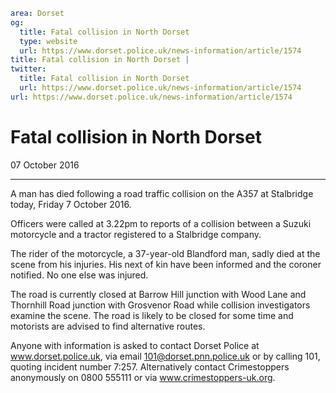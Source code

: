 ```yaml
area: Dorset
og:
  title: Fatal collision in North Dorset
  type: website
  url: https://www.dorset.police.uk/news-information/article/1574
title: Fatal collision in North Dorset |
twitter:
  title: Fatal collision in North Dorset
  url: https://www.dorset.police.uk/news-information/article/1574
url: https://www.dorset.police.uk/news-information/article/1574
```

# Fatal collision in North Dorset

07 October 2016

* * *

A man has died following a road traffic collision on the A357 at Stalbridge today, Friday 7 October 2016.

Officers were called at 3.22pm to reports of a collision between a Suzuki motorcycle and a tractor registered to a Stalbridge company.

The rider of the motorcycle, a 37-year-old Blandford man, sadly died at the scene from his injuries. His next of kin have been informed and the coroner notified. No one else was injured.

The road is currently closed at Barrow Hill junction with Wood Lane and Thornhill Road junction with Grosvenor Road while collision investigators examine the scene. The road is likely to be closed for some time and motorists are advised to find alternative routes.

Anyone with information is asked to contact Dorset Police at www.dorset.police.uk, via email 101@dorset.pnn.police.uk or by calling 101, quoting incident number 7:257. Alternatively contact Crimestoppers anonymously on 0800 555111 or via www.crimestoppers-uk.org.
